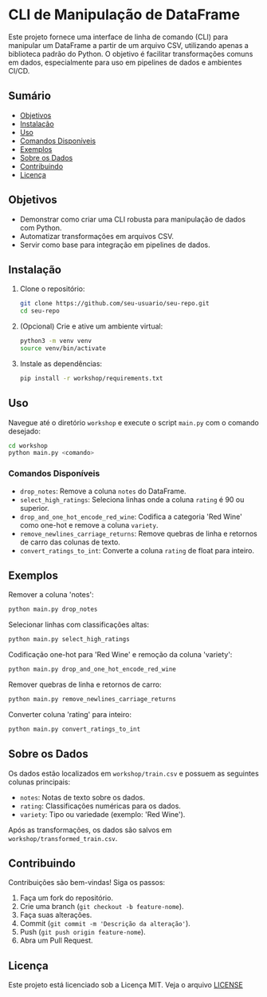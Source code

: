 # CLI de Manipulação de DataFrame

Este projeto fornece uma interface de linha de comando (CLI) para manipular um DataFrame a partir de um arquivo CSV, utilizando apenas a biblioteca padrão do Python. O objetivo é facilitar transformações comuns em dados, especialmente para uso em pipelines de dados e ambientes CI/CD.

## Sumário

- [Objetivos](#objetivos)
- [Instalação](#instalação)
- [Uso](#uso)
- [Comandos Disponíveis](#comandos-disponíveis)
- [Exemplos](#exemplos)
- [Sobre os Dados](#sobre-os-dados)
- [Contribuindo](#contribuindo)
- [Licença](#licença)

## Objetivos

- Demonstrar como criar uma CLI robusta para manipulação de dados com Python.
- Automatizar transformações em arquivos CSV.
- Servir como base para integração em pipelines de dados.

## Instalação

1. Clone o repositório:
    ```sh
    git clone https://github.com/seu-usuario/seu-repo.git
    cd seu-repo
    ```

2. (Opcional) Crie e ative um ambiente virtual:
    ```sh
    python3 -m venv venv
    source venv/bin/activate
    ```

3. Instale as dependências:
    ```sh
    pip install -r workshop/requirements.txt
    ```

## Uso

Navegue até o diretório `workshop` e execute o script `main.py` com o comando desejado:

```sh
cd workshop
python main.py <comando>
```

### Comandos Disponíveis

- `drop_notes`: Remove a coluna `notes` do DataFrame.
- `select_high_ratings`: Seleciona linhas onde a coluna `rating` é 90 ou superior.
- `drop_and_one_hot_encode_red_wine`: Codifica a categoria 'Red Wine' como one-hot e remove a coluna `variety`.
- `remove_newlines_carriage_returns`: Remove quebras de linha e retornos de carro das colunas de texto.
- `convert_ratings_to_int`: Converte a coluna `rating` de float para inteiro.

## Exemplos

Remover a coluna 'notes':
```sh
python main.py drop_notes
```

Selecionar linhas com classificações altas:
```sh
python main.py select_high_ratings
```

Codificação one-hot para 'Red Wine' e remoção da coluna 'variety':
```sh
python main.py drop_and_one_hot_encode_red_wine
```

Remover quebras de linha e retornos de carro:
```sh
python main.py remove_newlines_carriage_returns
```

Converter coluna 'rating' para inteiro:
```sh
python main.py convert_ratings_to_int
```

## Sobre os Dados

Os dados estão localizados em `workshop/train.csv` e possuem as seguintes colunas principais:

- `notes`: Notas de texto sobre os dados.
- `rating`: Classificações numéricas para os dados.
- `variety`: Tipo ou variedade (exemplo: 'Red Wine').

Após as transformações, os dados são salvos em `workshop/transformed_train.csv`.

## Contribuindo

Contribuições são bem-vindas! Siga os passos:

1. Faça um fork do repositório.
2. Crie uma branch (`git checkout -b feature-nome`).
3. Faça suas alterações.
4. Commit (`git commit -m 'Descrição da alteração'`).
5. Push (`git push origin feature-nome`).
6. Abra um Pull Request.

## Licença

Este projeto está licenciado sob a Licença MIT. Veja o arquivo [LICENSE](../LICENSE)